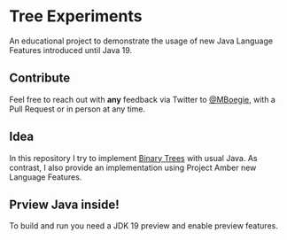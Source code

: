 # Tree Experiments

An educational project to demonstrate the usage of new Java Language Features introduced until Java 19.

## Contribute

Feel free to reach out with **any** feedback via Twitter to [@MBoegie](https://twitter.com/MBoegie), with a Pull Request
or in person at any time.

## Idea

In this repository I try to implement [Binary Trees](https://en.wikipedia.org/wiki/Binary_tree) with usual Java.
As contrast, I also provide an implementation using Project Amber new Language Features.

## Prview Java inside!

To build and run you need a JDK 19 preview and enable preview features.